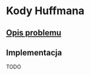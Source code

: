# Kody Huffmana

## [Opis problemu](../../../../algorithms/coding-and-compression/huffman-coding.md)


## Implementacja

TODO
